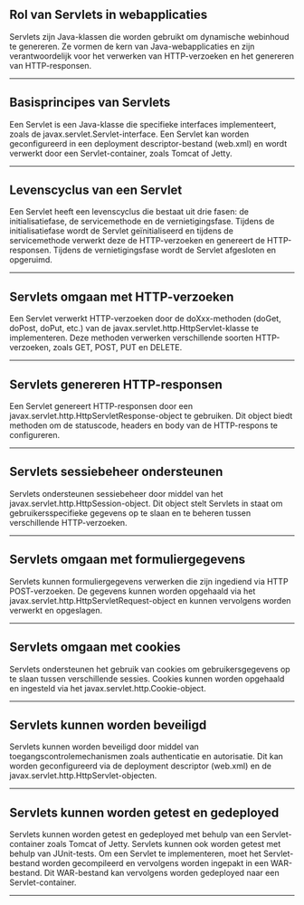 ## Rol van Servlets in webapplicaties

Servlets zijn Java-klassen die worden gebruikt om dynamische webinhoud te genereren. Ze vormen de kern van Java-webapplicaties en zijn verantwoordelijk voor het verwerken van HTTP-verzoeken en het genereren van HTTP-responsen.

---

## Basisprincipes van Servlets

Een Servlet is een Java-klasse die specifieke interfaces implementeert, zoals de javax.servlet.Servlet-interface. Een Servlet kan worden geconfigureerd in een deployment descriptor-bestand (web.xml) en wordt verwerkt door een Servlet-container, zoals Tomcat of Jetty.

---

## Levenscyclus van een Servlet

Een Servlet heeft een levenscyclus die bestaat uit drie fasen: de initialisatiefase, de servicemethode en de vernietigingsfase. Tijdens de initialisatiefase wordt de Servlet geïnitialiseerd en tijdens de servicemethode verwerkt deze de HTTP-verzoeken en genereert de HTTP-responsen. Tijdens de vernietigingsfase wordt de Servlet afgesloten en opgeruimd.

---

## Servlets omgaan met HTTP-verzoeken

Een Servlet verwerkt HTTP-verzoeken door de doXxx-methoden (doGet, doPost, doPut, etc.) van de javax.servlet.http.HttpServlet-klasse te implementeren. Deze methoden verwerken verschillende soorten HTTP-verzoeken, zoals GET, POST, PUT en DELETE.

---

## Servlets genereren HTTP-responsen 

Een Servlet genereert HTTP-responsen door een javax.servlet.http.HttpServletResponse-object te gebruiken. Dit object biedt methoden om de statuscode, headers en body van de HTTP-respons te configureren.

---

## Servlets sessiebeheer ondersteunen

Servlets ondersteunen sessiebeheer door middel van het javax.servlet.http.HttpSession-object. Dit object stelt Servlets in staat om gebruikersspecifieke gegevens op te slaan en te beheren tussen verschillende HTTP-verzoeken.

---

## Servlets omgaan met formuliergegevens

Servlets kunnen formuliergegevens verwerken die zijn ingediend via HTTP POST-verzoeken. De gegevens kunnen worden opgehaald via het javax.servlet.http.HttpServletRequest-object en kunnen vervolgens worden verwerkt en opgeslagen.

---

## Servlets omgaan met cookies

Servlets ondersteunen het gebruik van cookies om gebruikersgegevens op te slaan tussen verschillende sessies. Cookies kunnen worden opgehaald en ingesteld via het javax.servlet.http.Cookie-object.

---

## Servlets kunnen worden beveiligd

Servlets kunnen worden beveiligd door middel van toegangscontrolemechanismen zoals authenticatie en autorisatie. Dit kan worden geconfigureerd via de deployment descriptor (web.xml) en de javax.servlet.http.HttpServlet-objecten.

---

## Servlets kunnen worden getest en gedeployed

Servlets kunnen worden getest en gedeployed met behulp van een Servlet-container zoals Tomcat of Jetty. Servlets kunnen ook worden getest met behulp van JUnit-tests. Om een Servlet te implementeren, moet het Servlet-bestand worden gecompileerd en vervolgens worden ingepakt in een WAR-bestand. Dit WAR-bestand kan vervolgens worden gedeployed naar een Servlet-container.

---

